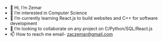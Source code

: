 - 👋 Hi, I’m Zemar
- 👀 I’m interested in Computer Science
- 🌱 I’m currently learning React.js to build websites and C++ for software development
- 💞️ I’m looking to collaborate on any project on C/Python/SQL/React.js
- 📫 How to reach me email- zaczemar@gmail.com


